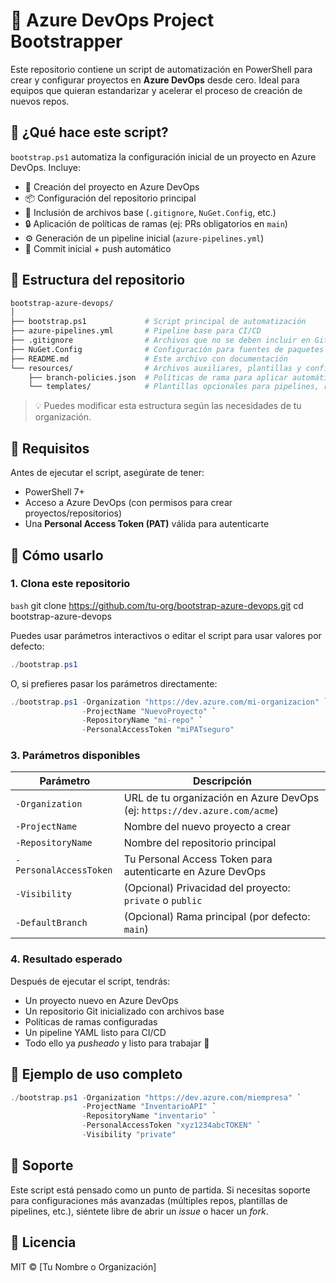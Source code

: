# 🚀 Azure DevOps Project Bootstrapper

Este repositorio contiene un script de automatización en PowerShell para crear y configurar proyectos en **Azure DevOps** desde cero. Ideal para equipos que quieran estandarizar y acelerar el proceso de creación de nuevos repos.

## 🧰 ¿Qué hace este script?

`bootstrap.ps1` automatiza la configuración inicial de un proyecto en Azure DevOps. Incluye:

- 🔨 Creación del proyecto en Azure DevOps
- 📦 Configuración del repositorio principal
- 📁 Inclusión de archivos base (`.gitignore`, `NuGet.Config`, etc.)
- 🔒 Aplicación de políticas de ramas (ej: PRs obligatorios en `main`)
- ⚙️ Generación de un pipeline inicial (`azure-pipelines.yml`)
- 💾 Commit inicial + push automático

## 📁 Estructura del repositorio

```bash
bootstrap-azure-devops/
│
├── bootstrap.ps1             # Script principal de automatización
├── azure-pipelines.yml       # Pipeline base para CI/CD
├── .gitignore                # Archivos que no se deben incluir en Git
├── NuGet.Config              # Configuración para fuentes de paquetes NuGet
├── README.md                 # Este archivo con documentación
└── resources/                # Archivos auxiliares, plantillas y configuraciones adicionales
    ├── branch-policies.json  # Políticas de rama para aplicar automáticamente
    └── templates/            # Plantillas opcionales para pipelines, repos, etc.
```

> 💡 Puedes modificar esta estructura según las necesidades de tu organización.


## 🚦 Requisitos

Antes de ejecutar el script, asegúrate de tener:

- PowerShell 7+
- Acceso a Azure DevOps (con permisos para crear proyectos/repositorios)
- Una **Personal Access Token (PAT)** válida para autenticarte

## 🧪 Cómo usarlo

### 1. Clona este repositorio

```bash```
git clone https://github.com/tu-org/bootstrap-azure-devops.git
cd bootstrap-azure-devops


Puedes usar parámetros interactivos o editar el script para usar valores por defecto:

```powershell
./bootstrap.ps1
```

O, si prefieres pasar los parámetros directamente:

```powershell
./bootstrap.ps1 -Organization "https://dev.azure.com/mi-organizacion" `
                -ProjectName "NuevoProyecto" `
                -RepositoryName "mi-repo" `
                -PersonalAccessToken "miPATseguro"
```

### 3. Parámetros disponibles

| Parámetro              | Descripción                                                                 |
|------------------------|-----------------------------------------------------------------------------|
| `-Organization`        | URL de tu organización en Azure DevOps (ej: `https://dev.azure.com/acme`)  |
| `-ProjectName`         | Nombre del nuevo proyecto a crear                                           |
| `-RepositoryName`      | Nombre del repositorio principal                                            |
| `-PersonalAccessToken` | Tu Personal Access Token para autenticarte en Azure DevOps                  |
| `-Visibility`          | (Opcional) Privacidad del proyecto: `private` o `public`                    |
| `-DefaultBranch`       | (Opcional) Rama principal (por defecto: `main`)                             |

### 4. Resultado esperado

Después de ejecutar el script, tendrás:

- Un proyecto nuevo en Azure DevOps
- Un repositorio Git inicializado con archivos base
- Políticas de ramas configuradas
- Un pipeline YAML listo para CI/CD
- Todo ello ya *pusheado* y listo para trabajar 💼

## 📝 Ejemplo de uso completo

```powershell
./bootstrap.ps1 -Organization "https://dev.azure.com/miempresa" `
                -ProjectName "InventarioAPI" `
                -RepositoryName "inventario" `
                -PersonalAccessToken "xyz1234abcTOKEN" `
                -Visibility "private"
```

## 🛟 Soporte

Este script está pensado como un punto de partida. Si necesitas soporte para configuraciones más avanzadas (múltiples repos, plantillas de pipelines, etc.), siéntete libre de abrir un *issue* o hacer un *fork*.

## 📄 Licencia

MIT © [Tu Nombre o Organización]
